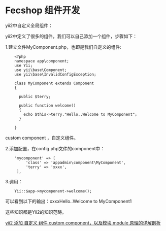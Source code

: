 Fecshop 组件开发
================


yii2中自定义全局组件：

yii2中定义了很多的组件，我们可以自己添加一个组件，步骤如下：

1.建立文件MyComponent.php，也即是我们自定义的组件:

```
    <?php
    namespace app\component;
    use Yii;
    use yii\base\Component;
    use yii\base\InvalidConfigException;
     
    class MyComponent extends Component
    {
      
      public $terry;
      
      public function welcome()
      {
        echo $this->terry."Hello..Welcome to MyComponent";
      }
     
    }
```

custom component ，自定义组件。

2.添加配置，在config.php文件的component中：

```
    'mycomponent' => [
         'class' => 'appadmin\component\MyComponent',
         'terry' => 'xxxx',
     ],
```

3.调用：

```
    Yii::$app->mycomponent->welcome();
```


可以看到以下的输出：xxxxHello..Welcome to MyComponent1



这些知识都是Yii2的知识范畴。


[yii2 添加 自定义 组件 custom component，以及模块 module 原理的详解剖析](http://www.fancyecommerce.com/2016/05/18/yii2-%E6%B7%BB%E5%8A%A0-%E8%87%AA%E5%AE%9A%E4%B9%89-%E7%BB%84%E4%BB%B6-custom-component/)






